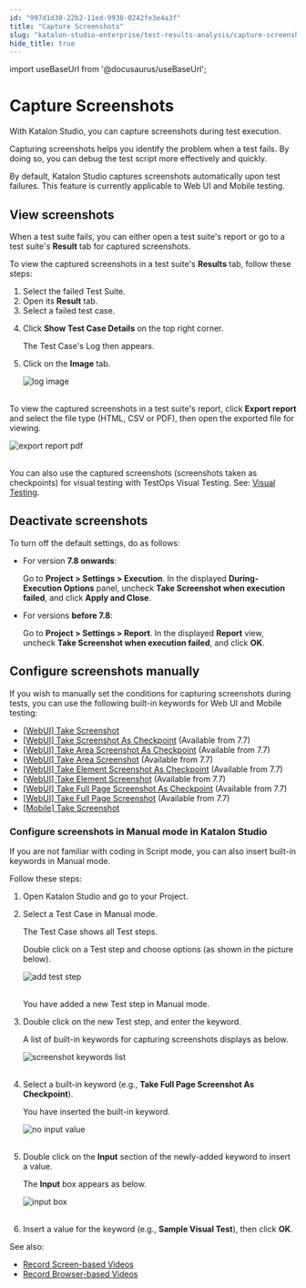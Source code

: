 ```yaml
---
id: "997d1d30-22b2-11ed-9930-0242fe3e4a3f"
title: "Capture Screenshots"
slug: "katalon-studio-enterprise/test-results-analysis/capture-screenshots"
hide_title: true
---
```

import useBaseUrl from '@docusaurus/useBaseUrl';

    

# <a id="id" class="anchor_top_offset"/><a id="ariaid-title1" class="anchor_top_offset"/>Capture Screenshots

    
      
<p xmlns="http://www.w3.org/1999/xhtml" className="p">With Katalon Studio, you can capture screenshots during test   execution.</p> 
      
<p xmlns="http://www.w3.org/1999/xhtml" className="p">Capturing screenshots helps you identify the problem when a test   fails. By doing so, you can debug the test script more effectively   and quickly.</p> 
      
<p xmlns="http://www.w3.org/1999/xhtml" className="p">By default, Katalon Studio captures screenshots automatically   upon test failures. This feature is currently applicable to Web UI   and Mobile testing.</p> 
    
  

## <a id="id_1" class="anchor_top_offset"/>View screenshots

<p xmlns="http://www.w3.org/1999/xhtml" className="p">When a test suite fails, you can either open a test suite's   report or go to a test suite's <strong className="ph b">Result</strong> tab for   captured screenshots.</p> 
<p xmlns="http://www.w3.org/1999/xhtml" className="p">To view the captured screenshots in a test suite's   <strong className="ph b">Results</strong> tab, follow these steps:</p> 
<ol xmlns="http://www.w3.org/1999/xhtml" className="ol"><li className="li">Select the failed Test Suite.</li><li className="li">Open its <strong className="ph b">Result</strong> tab.</li><li className="li">Select a failed test case.</li><li className="li">     <p className="p">Click <strong className="ph b">Show Test Case Details</strong> on the top right       corner.</p>     <p className="p">The Test Case's Log then appears.</p>   </li><li className="li">     <p className="p">Click on the <strong className="ph b">Image</strong> tab.</p>     <p className="p">       <img className="image" src={useBaseUrl("https://github.com/katalon-studio/docs-images/raw/master/katalon-studio/docs/screenshots-videos/log-image.png")} alt="log image" /><br /><br />     </p>   </li></ol> 
<p xmlns="http://www.w3.org/1999/xhtml" className="p">To view the captured screenshots in a test suite's report, click   <strong className="ph b">Export report</strong> and select the file type (HTML, CSV   or PDF), then open the exported file for viewing.</p> 
<p xmlns="http://www.w3.org/1999/xhtml" className="p">   <img className="image" src={useBaseUrl("https://github.com/katalon-studio/docs-images/raw/master/katalon-studio/docs/screenshots-videos/export-report-for-screenshots.png")} alt="export report pdf" /><br /><br /> </p> 
<p xmlns="http://www.w3.org/1999/xhtml" className="p">You can also use the captured screenshots (screenshots taken as checkpoints) for visual testing with TestOps Visual Testing. See: <a className="xref" href="/docs/katalon-testops/visual-testing/use-testops-visual-testing">Visual     Testing</a>.</p> 

## <a id="id_2" class="anchor_top_offset"/>Deactivate screenshots

<p xmlns="http://www.w3.org/1999/xhtml" className="p">To turn off the default settings, do as follows:</p> 
<ul xmlns="http://www.w3.org/1999/xhtml" className="ul"><li className="li">     <p className="p">For version <strong className="ph b">7.8 onwards</strong>:</p>     <p className="p">Go to <strong className="ph b">Project &gt; Settings &gt; Execution</strong>. In the displayed <strong className="ph b">During-Execution Options</strong> panel, uncheck <strong className="ph b">Take Screenshot when execution failed</strong>, and click <strong className="ph b">Apply and Close</strong>.     </p>   </li><li className="li">     <p className="p">For versions <strong className="ph b">before 7.8</strong>:</p>     <p className="p">Go to <strong className="ph b">Project &gt; Settings &gt; Report</strong>. In the displayed <strong className="ph b">Report</strong> view, uncheck <strong className="ph b">Take Screenshot when execution failed</strong>, and click <strong className="ph b">OK</strong>.</p>   </li></ul> 

## <a id="id_3" class="anchor_top_offset"/>Configure screenshots manually

<div xmlns="http://www.w3.org/1999/xhtml" className="p">If you wish to manually set the conditions for capturing screenshots during tests, you can use the following built-in keywords for Web UI and Mobile testing:
  <ul className="ul"><li className="li"><a className="xref" href="/docs/katalon-studio-enterprise/keywords/web-ui-keywords/webui-take-screenshot">[WebUI] Take Screenshot</a></li><li className="li"><a className="xref" href="/docs/katalon-studio-enterprise/keywords/visual-based-web-testing-keywords/webui-take-screenshot-as-checkpoint">[WebUI] Take Screenshot As Checkpoint</a> (Available from 7.7)</li><li className="li"><a className="xref" href="/docs/katalon-studio-enterprise/keywords/visual-based-web-testing-keywords/webui-take-area-screenshot-as-checkpoint">[WebUI] Take Area Screenshot As Checkpoint</a> (Available from 7.7)</li><li className="li"><a className="xref" href="/docs/katalon-studio-enterprise/keywords/web-ui-keywords/webui-take-area-screenshot">[WebUI] Take Area Screenshot</a> (Available from 7.7)</li><li className="li"><a className="xref" href="/docs/katalon-studio-enterprise/keywords/visual-based-web-testing-keywords/webui-take-element-screenshot-as-checkpoint">[WebUI] Take Element Screenshot As Checkpoint</a> (Available from 7.7)</li><li className="li"><a className="xref" href="/docs/katalon-studio-enterprise/keywords/web-ui-keywords/webui-take-element-screenshot">[WebUI] Take Element Screenshot</a> (Available from 7.7)</li><li className="li"><a className="xref" href="/docs/katalon-studio-enterprise/keywords/visual-based-web-testing-keywords/webui-take-full-page-screenshot-as-checkpoint">[WebUI] Take Full Page Screenshot As Checkpoint</a> (Available from 7.7)</li><li className="li"><a className="xref" href="/docs/katalon-studio-enterprise/keywords/web-ui-keywords/webui-take-full-page-screenshot">[WebUI] Take Full Page Screenshot</a> (Available from 7.7)</li><li className="li"><a className="xref" href="/docs/katalon-studio-enterprise/keywords/mobile-keywords/mobile-take-screenshot">[Mobile] Take Screenshot</a></li></ul>
</div>

### <a id="id_4" class="anchor_top_offset"/>Configure screenshots in Manual mode in Katalon Studio

<p xmlns="http://www.w3.org/1999/xhtml" className="p">If you are not familiar with coding in Script mode, you can also insert built-in keywords in Manual mode.</p> 
<p xmlns="http://www.w3.org/1999/xhtml" className="p">Follow these steps:</p> 
<ol xmlns="http://www.w3.org/1999/xhtml" className="ol"><li className="li">Open Katalon Studio and go to your Project.</li><li className="li">     <p className="p">Select a Test Case in Manual mode.</p>     <p className="p">The Test Case shows all Test steps.</p>     <p className="p">Double click on a Test step and choose options (as shown in the picture below).</p>     <p className="p"> <img className="image" src={useBaseUrl("https://github.com/katalon-studio/docs-images/raw/master/katalon-studio/docs/screenshots-videos/insert-webui-keyword-in-test-case-studio.png")} alt="add test step" /><br /><br />     </p>     <p className="p">You have added a new Test step in Manual mode.</p>   </li><li className="li">     <p className="p">Double click on the new Test step, and enter the keyword.</p>     <p className="p">A list of built-in keywords for capturing screenshots displays as below.</p>     <p className="p"> <img className="image" src={useBaseUrl("https://github.com/katalon-studio/docs-images/raw/master/katalon-studio/docs/screenshots-videos/custom-keyword-for-screenshots.png")} alt="screenshot keywords list" /><br /><br />     </p>   </li><li className="li">     <p className="p">Select a built-in keyword (e.g., <strong className="ph b">Take Full Page Screenshot As Checkpoint</strong>).</p>     <p className="p">You have inserted the built-in keyword.</p>     <p className="p"> <img className="image" src={useBaseUrl("https://github.com/katalon-studio/docs-images/raw/master/katalon-studio/docs/screenshots-videos/input-no-value.png")} alt="no input value" /><br /><br />     </p>   </li><li className="li">     <p className="p">Double click on the <strong className="ph b">Input</strong> section of the newly-added keyword to insert a value.</p>     <p className="p">The <strong className="ph b">Input</strong> box appears as below.</p>     <p className="p"> <img className="image" src={useBaseUrl("https://github.com/katalon-studio/docs-images/raw/master/katalon-studio/docs/screenshots-videos/input-with-value.png")} alt="input box" /><br /><br />     </p>   </li><li className="li">     <p className="p">Insert a value for the keyword (e.g., <strong className="ph b">Sample Visual Test</strong>), then click <strong className="ph b">OK</strong>.</p>   </li></ol> 
<div xmlns="http://www.w3.org/1999/xhtml" className="p">See also:
  <ul className="ul"><li className="li"><a className="xref" href="/docs/katalon-studio-enterprise/test-results-analysis/record-screen-based-videos">Record Screen-based Videos</a></li><li className="li"><a className="xref" href="/docs/katalon-studio-enterprise/test-results-analysis/record-browser-based-videos">Record Browser-based Videos</a></li></ul>
</div>
